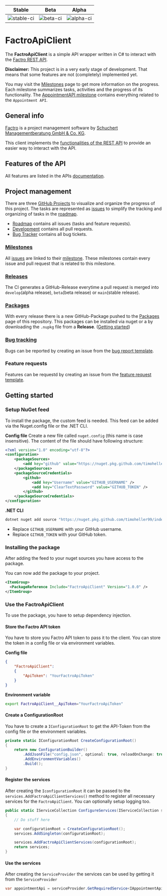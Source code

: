 |Stable|Beta|Alpha|
|---|---|---|
|![stable-ci]|![beta-ci]|![alpha-ci]|

# FactroApiClient
The **FactroApiClient** is a simple API wrapper written in C# to interact with the [Factro REST API][factro-api-url].

**Disclaimer:**
This project is in a very early stage of development.
That means that some features are not (completely) implemented yet.

You may visit the [Milestones][milestones-url] page to get more information on the progress.
Each milestone summarizes tasks, activities and the progress of its functionality.
The [AppointmentAPI milestone](https://github.com/timoheller99/FactroApiClient/milestone/1) contains everything related to the `Appointment API`.

## General info
[Factro][factro-url] is a project management software by [Schuchert Managementberatung GmbH & Co. KG][schuchert-url].

This client implements the [functionalities of the REST API][factro-api-docs-url] to provide an easier way to interact with the API.

## Features of the API
All features are listed in the APIs [documentation][factro-api-docs-url].

## Project management
There are three [GitHub Projects][projects-url] to visualize and organize the progress of this project.
The tasks are represented as [issues][issues-url] to simplify the tracking and organizing of tasks in the [roadmap][roadmap-project-url].
* [Roadmap][roadmap-project-url] contains all issues (tasks and feature requests).
* [Development][development-project-url] contains all pull requests.
* [Bug Tracker][bug-tracker-project-url] contains all bug tickets.

### [Milestones][milestones-url]
All [issues][issues-url] are linked to their [milestone][milestones-url].
These milestones contain every issue and pull request that is related to this milestone.

### [Releases][releases-url]
The CI generates a GitHub-Release everytime a pull request is merged into `develop`(alpha release), `beta`(beta release) or `main`(stable release).

### [Packages][packages-url]
With every release there is a new GitHub-Package pushed to the [Packages][packages-url] page of this repository.
This packages can be installed via nuget or a by downloading the `.nupkg` file from a **Release**. ([Getting started](#getting-started))

### [Bug tracking][bug-tracker-project-url]
Bugs can be reported by creating an issue from the [bug report template][bug-report-issue-template-url].

### Feature requests
Features can be requestd by creating an issue from the [feature request template][feature-request-issue-template-url].

## Getting started

### Setup NuGet feed
To install the package, the custom feed is needed.
This feed can be added via the Nuget.config file or the .NET CLI.

**Config file**
Create a new file called `nuget.config` (this name is case insensitive).
The content of the file should have following structure:
```xml
<?xml version="1.0" encoding="utf-8"?>
<configuration>
    <packageSources>
        <add key="github" value="https://nuget.pkg.github.com/timoheller99/index.json" />
    </packageSources>
    <packageSourceCredentials>
        <github>
            <add key="Username" value="GITHUB_USERNAME" />
            <add key="ClearTextPassword" value="GITHUB_TOKEN" />
        </github>
    </packageSourceCredentials>
</configuration>
```
**.NET CLI**
```bash
dotnet nuget add source "https://nuget.pkg.github.com/timoheller99/index.json" -n "github" -u "GITHUB_USERNAME" -p "GITHUB_TOKEN" --store-password-in-clear-text
```
* Replace `GITHUB_USERNAME` with your GitHub username.
* Replace `GITHUB_TOKEN` with your GitHub token.

### Installing the package
After adding the feed to your nuget sources you have access to the package.

You can now add the package to your project.

```xml
<ItemGroup>
  <PackageReference Include="FactroApiClient" Version="1.0.0" />
</ItemGroup>
```

### Use the FactroApiClient
To use the package, you have to setup dependency injection.

#### Store the Factro API token
You have to store you Factro API token to pass it to the client.
You can store the token in a config file or via environment variables.

**Config file**
```json
{
    "FactroApiClient":
    {
        "ApiToken": "YourFactroApiToken"
    }
}
```
**Environment variable**
```bash
export FactroApiClient__ApiToken="YourFactroApiToken"
```

#### Create a ConfigurationRoot
You have to create a `IConfigurationRoot` to get the API-Token from the config file or the environment variables.
```csharp
private static IConfigurationRoot CreateConfigurationRoot()
{
    return new ConfigurationBuilder()
        .AddJsonFile("config.json", optional: true, reloadOnChange: true)
        .AddEnvironmentVariables()
        .Build();
}
```

#### Register the services
After creating the `IconfigurationRoot` it can be passed to the `services.AddFactroApiClientServices()` method to register all necessary services for the `FactroApiClient`.
You can optionally setup logging too.
```csharp
public static IServiceCollection ConfigureServices(IServiceCollection services)
{
    // Do stuff here

    var configurationRoot = CreateConfigurationRoot();
    services.AddSingleton(configurationRoot);

    services.AddFactroApiClientServices(configurationRoot);
    return services;
}
```

#### Use the services
After creating the `ServiceProvider` the services can be used by getting it from the `ServiceProvider`
```csharp
var appointmentApi = serviceProvider.GetRequiredService<IAppointmentApi>();
```






[schuchert-url]: https://www.schuchert.de/
[factro-url]: https://www.factro.de/
[factro-api-url]: https://www.factro.de/blog/factro-api/
[factro-api-docs-url]: https://cloud.factro.com/api/core/docs/

[issues-url]: https://github.com/timoheller99/FactroApiClient/issues
[milestones-url]: https://github.com/timoheller99/FactroApiClient/milestones
[releases-url]: https://github.com/timoheller99/FactroApiClient/releases
[packages-url]: https://github.com/timoheller99/FactroApiClient/packages/504267

[bug-report-issue-template-url]: https://github.com/timoheller99/FactroApiClient/issues/new?assignees=timoheller99&labels=bug&template=bug_report.md&title=
[feature-request-issue-template-url]: https://github.com/timoheller99/FactroApiClient/issues/new?assignees=timoheller99&labels=enhancement&template=feature_request.md&title=

[alpha-ci]: https://github.com/timoheller99/FactroApiClient/workflows/FactroApiClient%20CI/badge.svg?branch=develop
[beta-ci]: https://github.com/timoheller99/FactroApiClient/workflows/FactroApiClient%20CI/badge.svg?branch=beta
[stable-ci]: https://github.com/timoheller99/FactroApiClient/workflows/FactroApiClient%20CI/badge.svg?branch=main

[projects-url]: https://github.com/timoheller99/FactroApiClient/projects
[roadmap-project-url]: https://github.com/timoheller99/FactroApiClient/projects/1
[development-project-url]: https://github.com/timoheller99/FactroApiClient/projects/2
[bug-tracker-project-url]: https://github.com/timoheller99/FactroApiClient/projects/3
